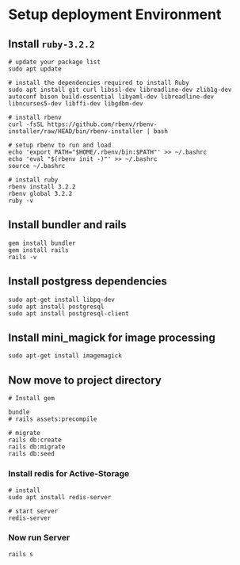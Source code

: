 # Setup deployment Environment

## Install `ruby-3.2.2`

    # update your package list
    sudo apt update

    # install the dependencies required to install Ruby
    sudo apt install git curl libssl-dev libreadline-dev zlib1g-dev autoconf bison build-essential libyaml-dev libreadline-dev libncurses5-dev libffi-dev libgdbm-dev

    # install rbenv
    curl -fsSL https://github.com/rbenv/rbenv-installer/raw/HEAD/bin/rbenv-installer | bash

    # setup rbenv to run and load
    echo 'export PATH="$HOME/.rbenv/bin:$PATH"' >> ~/.bashrc
    echo 'eval "$(rbenv init -)"' >> ~/.bashrc
    source ~/.bashrc

    # install ruby
    rbenv install 3.2.2
    rbenv global 3.2.2
    ruby -v

## Install bundler and rails

    gem install bundler
    gem install rails
    rails -v

## Install postgress dependencies

    sudo apt-get install libpq-dev
    sudo apt install postgresql
    sudo apt install postgresql-client

## Install mini_magick for image processing

    sudo apt-get install imagemagick

## Now move to project directory

    # Install gem

    bundle
    # rails assets:precompile

    # migrate
    rails db:create
    rails db:migrate
    rails db:seed

### Install redis for Active-Storage

    # install
    sudo apt install redis-server

    # start server
    redis-server

### Now run Server

    rails s
